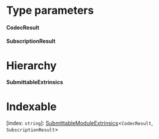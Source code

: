 

# Type parameters
#### CodecResult 
#### SubscriptionResult 
# Hierarchy

**SubmittableExtrinsics**

# Indexable

\[index: `string`\]:&nbsp;[SubmittableModuleExtrinsics](_types_.submittablemoduleextrinsics.md)<`CodecResult`, `SubscriptionResult`>
